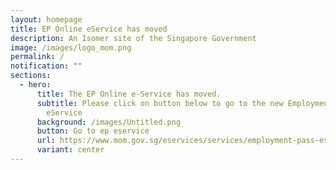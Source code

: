 ```yaml
---
layout: homepage
title: EP Online eService has moved
description: An Isomer site of the Singapore Government
image: /images/logo_mom.png
permalink: /
notification: ""
sections:
  - hero:
      title: The EP Online e-Service has moved.
      subtitle: Please click on button below to go to the new Employment Pass (EP)
        eService
      background: /images/Untitled.png
      button: Go to ep eservice
      url: https://www.mom.gov.sg/eservices/services/employment-pass-eservice
      variant: center
---
```

